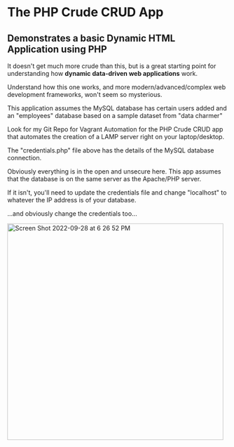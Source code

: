 # The PHP Crude CRUD App

## Demonstrates a basic Dynamic HTML Application using PHP

It doesn't get much more crude than this, but is a great starting point for understanding how **dynamic data-driven web applications** work.

Understand how this one works, and more modern/advanced/complex web development frameworks, won't seem so mysterious.

This application assumes the MySQL database has certain users added and an "employees" database based on a sample dataset from "data charmer"

Look for my Git Repo for Vagrant Automation for the PHP Crude CRUD app that automates the creation of a LAMP server right on your laptop/desktop.

The "credentials.php" file above has the details of the MySQL database connection.

Obviously everything is in the open and unsecure here.  This app assumes that the database is on the same server as the Apache/PHP server.

If it isn't, you'll need to update the credentials file and change "localhost" to whatever the IP address is of your database.

...and obviously change the credentials too...

<img width="493" alt="Screen Shot 2022-09-28 at 6 26 52 PM" src="https://user-images.githubusercontent.com/38437671/192905931-41a5fac8-c889-42b6-8159-ecf7811483fb.png">
